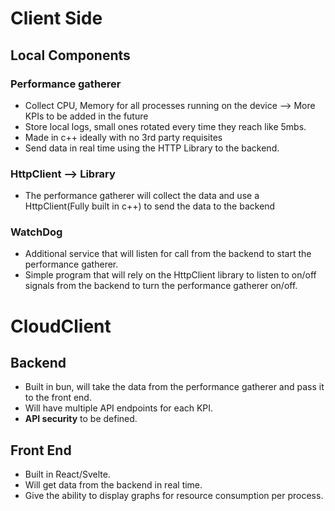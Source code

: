 # Client Side

## Local Components

### Performance gatherer
* Collect CPU, Memory for all processes running on the device --> More KPIs to be added in the future
* Store local logs, small ones rotated every time they reach like 5mbs.
* Made in c++ ideally with no 3rd party requisites
* Send data in real time using the HTTP Library to the backend. 

### HttpClient --> Library
* The performance gatherer will collect the data and use a HttpClient(Fully built in c++) to send the data to the backend

### WatchDog
* Additional service that will listen for call from the backend to start the performance gatherer.
* Simple program that will rely on the HttpClient library to listen to on/off signals from the backend to turn the performance gatherer on/off.


# CloudClient

## Backend
* Built in bun, will take the data from the performance gatherer and pass it to the front end.
* Will have multiple API endpoints for each KPI.
* **API security** to be defined.

## Front End
* Built in React/Svelte.
* Will get data from the backend in real time.
* Give the ability to display graphs for resource consumption per process. 
